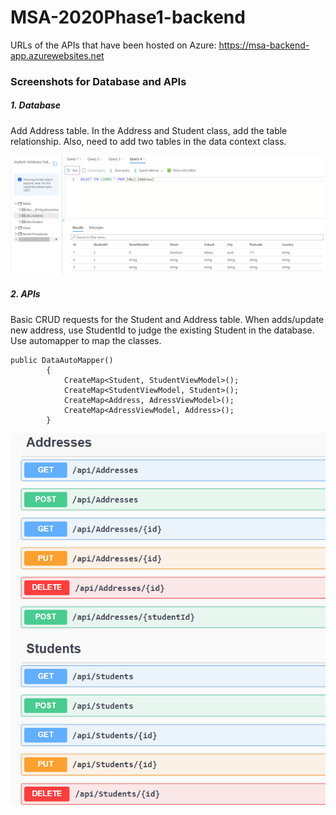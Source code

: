 # MSA-2020Phase1-backend

URLs of the APIs that have been hosted on Azure: https://msa-backend-app.azurewebsites.net

### Screenshots for Database and APIs

##### 1. Database
Add Address table. In the Address and Student class, add the table relationship. Also, need to add two tables in the data context class.

![alt text](https://github.com/Helena-li/MSA-2020Phase1-backend/blob/master/Images/database.PNG?raw=true)

##### 2. APIs

Basic CRUD requests for the Student and Address table. When adds/update new address, use StudentId to judge the existing Student in the database.
Use automapper to map the classes.
```
public DataAutoMapper()
        {
            CreateMap<Student, StudentViewModel>();
            CreateMap<StudentViewModel, Student>(); 
            CreateMap<Address, AdressViewModel>();
            CreateMap<AdressViewModel, Address>();
        }
 ```

![alt text](https://github.com/Helena-li/MSA-2020Phase1-backend/blob/master/Images/APIs.PNG?raw=true)

